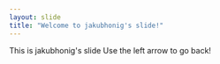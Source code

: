 ```yaml
---
layout: slide
title: "Welcome to jakubhonig's slide!"
---
```


This is jakubhonig's slide
Use the left arrow to go back!
